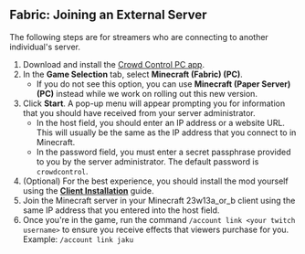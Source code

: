 ## Fabric: Joining an External Server

The following steps are for streamers who are connecting to another individual's server.

1. Download and install the [Crowd Control PC app](https://crowdcontrol.live/setup).
2. In the **Game Selection** tab, select **Minecraft (Fabric) (PC)**.
    - If you do not see this option, you can use **Minecraft (Paper Server) (PC)** instead while we
      work on rolling out this new version.
3. Click **Start**. A pop-up menu will appear prompting you for information that you should have
   received from your server administrator.
    - In the host field, you should enter an IP address or a website URL. This will usually be the
      same as the IP address that you connect to in Minecraft.
    - In the password field, you must enter a secret passphrase provided to you by the server
      administrator. The default password is `crowdcontrol`.
4. (Optional) For the best experience, you should install the mod yourself using the
   [**Client Installation**](client_installation.md) guide.
5. Join the Minecraft server in your Minecraft 23w13a_or_b client using the same IP address that you
   entered into the host field.
6. Once you're in the game, run the command `/account link <your twitch username>` to ensure you
   receive effects that viewers purchase for you. Example: `/account link jaku`
